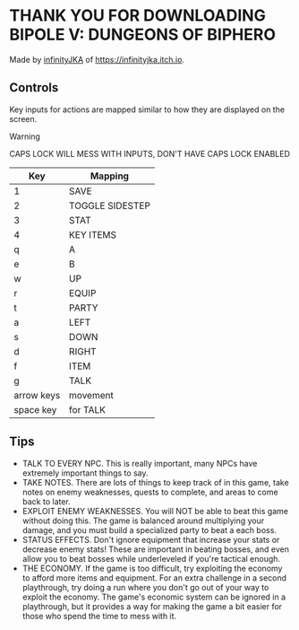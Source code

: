 # THANK YOU FOR DOWNLOADING BIPOLE V: DUNGEONS OF BIPHERO

Made by [infinityJKA](https://github.com/infinityJKA) of <https://infinityjka.itch.io>.

## Controls

Key inputs for actions are mapped similar to how they are displayed on the screen.

> [!WARNING]
> CAPS LOCK WILL MESS WITH INPUTS, DON'T HAVE CAPS LOCK ENABLED

| Key        | Mapping         |
| ---------- | --------------- |
| 1          | SAVE            |
| 2          | TOGGLE SIDESTEP |
| 3          | STAT            |
| 4          | KEY ITEMS       |
| q          | A               |
| e          | B               |
| w          | UP              |
| r          | EQUIP           |
| t          | PARTY           |
| a          | LEFT            |
| s          | DOWN            |
| d          | RIGHT           |
| f          | ITEM            |
| g          | TALK            |
| arrow keys | movement        |
| space key  | for TALK        |

## Tips

- TALK TO EVERY NPC. This is really important, many NPCs have extremely important things to say.
- TAKE NOTES. There are lots of things to keep track of in this game, take notes on enemy weaknesses, quests to complete, and areas to come back to later.
- EXPLOIT ENEMY WEAKNESSES. You will NOT be able to beat this game without doing this. The game is balanced around multiplying your damage, and you must build a specialized party to beat a each boss.
- STATUS EFFECTS. Don't ignore equipment that increase your stats or decrease enemy stats! These are important in beating bosses, and even allow you to beat bosses while underleveled if you're tactical enough.
- THE ECONOMY. If the game is too difficult, try exploiting the economy to afford more items and equipment. For an extra challenge in a second playthrough, try doing a run where you don't go out of your way to exploit the economy. The game's economic system can be ignored in a playthrough, but it provides a way for making the game a bit easier for those who spend the time to mess with it.

